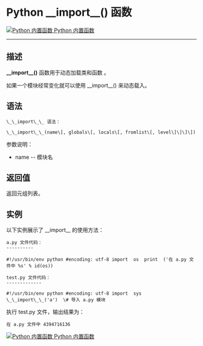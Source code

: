 Python \_\_import\_\_() 函数
==========================

 [![Python 内置函数](../images/up.gif) Python 内置函数](python-built-in-functions.html)

* * *

描述
--

**\_\_import\_\_()** 函数用于动态加载类和函数 。

如果一个模块经常变化就可以使用 \_\_import\_\_() 来动态载入。

语法
--
```
\_\_import\_\_ 语法：

\_\_import\_\_(name\[, globals\[, locals\[, fromlist\[, level\]\]\]\])
```
参数说明：

*   name -- 模块名

返回值
---

返回元组列表。

实例
--

以下实例展示了 \_\_import\_\_ 的使用方法：
```
a.py 文件代码：
----------

#!/usr/bin/env python #encoding: utf-8 import  os  print  ('在 a.py 文件中 %s' % id(os))

test.py 文件代码：
-------------

#!/usr/bin/env python #encoding: utf-8 import  sys  \_\_import\_\_('a')  \# 导入 a.py 模块
```
执行 test.py 文件，输出结果为：
```
在 a.py 文件中 4394716136
```
 [![Python 内置函数](../images/up.gif) Python 内置函数](python-built-in-functions.html)
